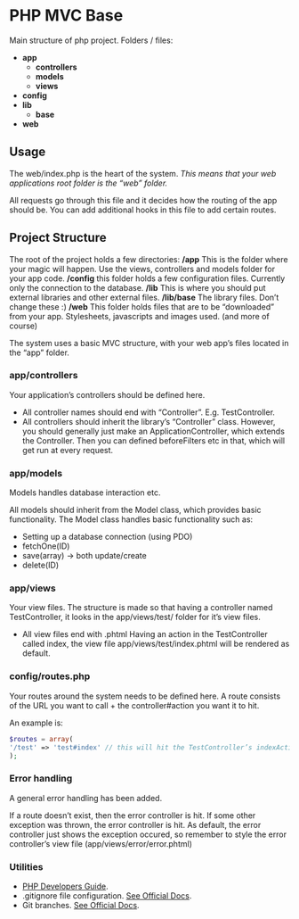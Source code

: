 # PHP MVC Base
Main structure of php project. Folders / files:
- **app**
  - **controllers**
  - **models**
  - **views**
- **config**
- **lib**
  - **base**
- **web**

## Usage

The web/index.php is the heart of the system.
*This means that your web applications root folder is the “web” folder.*

All requests go through this file and it decides how the routing of the app
should be.
You can add additional hooks in this file to add certain routes.

## Project Structure

The root of the project holds a few directories:
**/app** This is the folder where your magic will happen. Use the views, controllers and models folder for your app code.
**/config** this folder holds a few configuration files. Currently only the connection to the database.
**/lib** This is where you should put external libraries and other external files.
**/lib/base** The library files. Don’t change these :)
**/web** This folder holds files that are to be “downloaded” from your app. Stylesheets, javascripts and images used. (and more of course)

The system uses a basic MVC structure, with your web app’s files located in the
“app” folder.

### app/controllers
Your application’s controllers should be defined here.

* All controller names should end with “Controller”. E.g. TestController.
* All controllers should inherit the library’s “Controller” class.
However, you should generally just make an ApplicationController, which extends
the Controller. Then you can defined beforeFilters etc in that, which will get run
at every request.

### app/models
Models handles database interaction etc.

All models should inherit from the Model class, which provides basic functionality.
The Model class handles basic functionality such as:

* Setting up a database connection (using PDO)
* fetchOne(ID)
* save(array) → both update/create
* delete(ID)

### app/views
Your view files.
The structure is made so that having a controller named TestController, it looks
in the app/views/test/ folder for it’s view files.

* All view files end with .phtml
Having an action in the TestController called index, the view file
app/views/test/index.phtml will be rendered as default.

### config/routes.php
Your routes around the system needs to be defined here.
A route consists of the URL you want to call + the controller#action you want it
to hit.

An example is:
```php
$routes = array(
'/test' => 'test#index' // this will hit the TestController’s indexAction method.
);
```

### Error handling
A general error handling has been added.

If a route doesn’t exist, then the error controller is hit.
If some other exception was thrown, the error controller is hit.
As default, the error controller just shows the exception occured, so remember
to style the error controller’s view file (app/views/error/error.phtml)


### Utilities
- [PHP Developers Guide](https://www.php.net/manual/en/index.php).
- .gitignore file configuration. [See Official Docs](https://docs.github.com/en/get-started/getting-started-with-git/ignoring-files).
- Git branches. [See Official Docs](https://git-scm.com/book/en/v2/Git-Branching-Branches-in-a-Nutshell).
